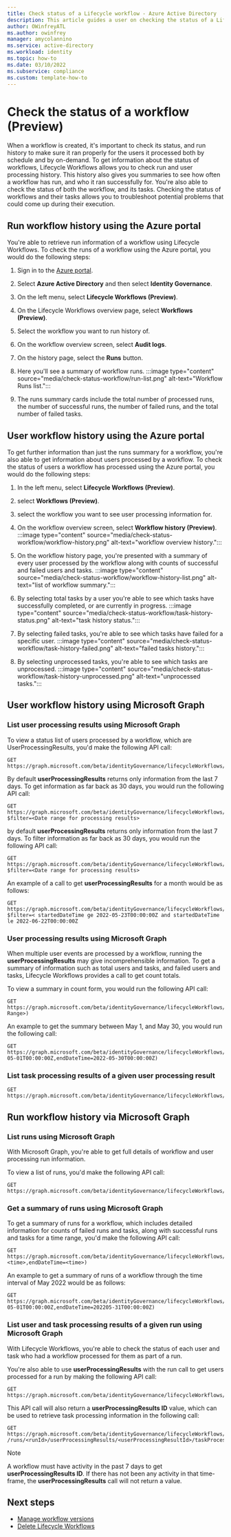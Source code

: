 ```yaml
---
title: Check status of a Lifecycle workflow - Azure Active Directory
description: This article guides a user on checking the status of a Lifecycle workflow
author: OWinfreyATL
ms.author: owinfrey
manager: amycolannino
ms.service: active-directory
ms.workload: identity
ms.topic: how-to 
ms.date: 03/10/2022
ms.subservice: compliance
ms.custom: template-how-to 
---
```



# Check the status of a workflow (Preview)

When a workflow is created, it's important to check its status, and run history to make sure it ran properly for the users it processed both by schedule and by on-demand. To get information about the status of workflows, Lifecycle Workflows allows you to check run and user processing history. This history also gives you summaries to see how often a workflow has run, and who it ran successfully for. You're also able to check the status of both the workflow, and its tasks. Checking the status of workflows and their tasks allows you to troubleshoot potential problems that could come up during their execution.


## Run workflow history using the Azure portal

You're able to retrieve run information of a workflow using Lifecycle Workflows. To check the runs of a workflow using the Azure portal, you would do the following steps:

1. Sign in to the [Azure portal](https://portal.azure.com).

1. Select **Azure Active Directory** and then select **Identity Governance**.

1. On the left menu, select **Lifecycle Workflows (Preview)**.

1. On the Lifecycle Workflows overview page, select **Workflows (Preview)**.

1. Select the workflow you want to run history of. 

1. On the workflow overview screen, select **Audit logs**.

1. On the history page, select the **Runs** button.  

1. Here you'll see a summary of workflow runs.
    :::image type="content" source="media/check-status-workflow/run-list.png" alt-text="Workflow Runs list.":::
1. The runs summary cards include the total number of processed runs, the number of successful runs, the number of failed runs, and the total number of failed tasks.   

## User workflow history using the Azure portal

To get further information than just the runs summary for a workflow, you're also able to get information about users processed by a workflow. To check the status of users a workflow has processed using the Azure portal, you would do the following steps:

 
1. In the left menu, select **Lifecycle Workflows (Preview)**.

1. select **Workflows (Preview)**.

1. select the workflow you want to see user processing information for. 

1. On the workflow overview screen, select **Workflow history (Preview)**.
    :::image type="content" source="media/check-status-workflow/workflow-history.png" alt-text="workflow overview history.":::
1. On the workflow history page, you're presented with a summary of every user processed by the workflow along with counts of successful and failed users and tasks.
    :::image type="content" source="media/check-status-workflow/workflow-history-list.png" alt-text="list of workflow summary.":::
1. By selecting total tasks by a user you're able to see which tasks have successfully completed, or are currently in progress.
    :::image type="content" source="media/check-status-workflow/task-history-status.png" alt-text="task history status.":::
1. By selecting failed tasks, you're able to see which tasks have failed for a specific user.
    :::image type="content" source="media/check-status-workflow/task-history-failed.png" alt-text="failed tasks history.":::
1. By selecting unprocessed tasks, you're able to see which tasks are unprocessed.
    :::image type="content" source="media/check-status-workflow/task-history-unprocessed.png" alt-text="unprocessed tasks.":::


## User workflow history using Microsoft Graph

### List user processing results using Microsoft Graph

To view a status list of users processed by a workflow, which are UserProcessingResults, you'd make the following API call:

```http
GET https://graph.microsoft.com/beta/identityGovernance/lifecycleWorkflows/workflows/<workflowId>/userProcessingResults
```

By default **userProcessingResults** returns only information from the last 7 days. To get information as far back as 30 days, you would run the following API call:

```http
GET https://graph.microsoft.com/beta/identityGovernance/lifecycleWorkflows/workflows/<workflowId>/userProcessingResults?$filter=<Date range for processing results>
```

by default **userProcessingResults** returns only information from the last 7 days. To filter information as far back as 30 days, you would run the following API call:

```http
GET https://graph.microsoft.com/beta/identityGovernance/lifecycleWorkflows/workflows/<id>/userProcessingResults?$filter=<Date range for processing results>
```

An example of a call to get **userProcessingResults** for a month would be as follows:

```http
GET https://graph.microsoft.com/beta/identityGovernance/lifecycleWorkflows/workflows/<workflowId>/userProcessingResults?$filter=< startedDateTime ge 2022-05-23T00:00:00Z and startedDateTime le 2022-06-22T00:00:00Z
```

### User processing results using Microsoft Graph

When multiple user events are processed by a workflow, running the **userProcessingResults** may give incomprehensible information. To get a summary of information such as total users and tasks, and failed users and tasks, Lifecycle Workflows provides a call to get count totals.

To view a summary in count form, you would run the following API call:
```http
GET https://graph.microsoft.com/beta/identityGovernance/lifecycleWorkflows/workflows/<workflowId>/userProcessingResults/summary(<Date Range>)
```

An example to get the summary between May 1, and May 30, you would run the following call:

```http
GET https://graph.microsoft.com/beta/identityGovernance/lifecycleWorkflows/workflows/<workflowId>/userProcessingResults/summary(startDateTime=2022-05-01T00:00:00Z,endDateTime=2022-05-30T00:00:00Z)
```

### List task processing results of a given user processing result

```http
GET https://graph.microsoft.com/beta/identityGovernance/lifecycleWorkflows/workflows/<workflowId>/userProcessingResults/<userProcessingResultId>/taskProcessingResults/
```

## Run workflow history via Microsoft Graph

### List runs using Microsoft Graph

With Microsoft Graph, you're able to get full details of workflow and user processing run information.

To view a list of runs, you'd make the following API call:

```http
GET https://graph.microsoft.com/beta/identityGovernance/lifecycleWorkflows/workflows/<workflowId>/runs
```

### Get a summary of runs using Microsoft Graph

To get a summary of runs for a workflow, which includes detailed information for counts of failed runs and tasks, along with successful runs and tasks for a time range, you'd make the following API call:

```http
GET https://graph.microsoft.com/beta/identityGovernance/lifecycleWorkflows/workflows/<workflowId>/runs/summary(startDateTime=<time>,endDateTime=<time>)
```
An example to get a summary of runs of a workflow through the time interval of May 2022 would be as follows:

```http
GET https://graph.microsoft.com/beta/identityGovernance/lifecycleWorkflows/workflows/<workflowId>/runs/summary(startDateTime=2022-05-01T00:00:00Z,endDateTime=202205-31T00:00:00Z)
```

### List user and task processing results of a given run using Microsoft Graph

With Lifecycle Workflows, you're able to check the status of each user and task who had a workflow processed for them as part of a run.

 
You're also able to use **userProcessingResults** with the run call to get users processed for a run by making the following API call:

```http
GET https://graph.microsoft.com/beta/identityGovernance/lifecycleWorkflows/workflows/<workflowId>/runs/<runId>/userProcessingResults
```

This API call will also return a **userProcessingResults ID** value, which can be used to retrieve task processing information in the following call:

```http
GET https://graph.microsoft.com/beta/identityGovernance/lifecycleWorkflows/workflows/<workflowId> /runs/<runId>/userProcessingResults/<userProcessingResultId>/taskProcessingResults
```

> [!NOTE]
> A workflow must have activity in the past 7 days to get **userProcessingResults ID**. If there has not been any activity in that time-frame, the **userProcessingResults** call will not return a value.


## Next steps

- [Manage workflow versions](manage-workflow-tasks.md)
- [Delete Lifecycle Workflows](delete-lifecycle-workflow.md)